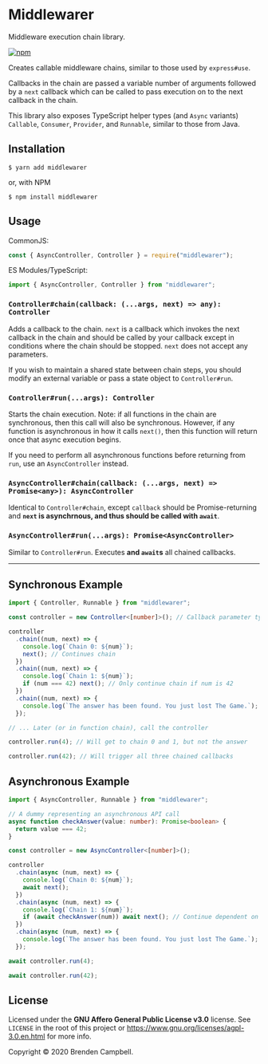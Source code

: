 # Middlewarer

Middleware execution chain library.

[![npm](https://img.shields.io/npm/dw/middlewarer?style=for-the-badge)](https://npmjs.com/package/middlewarer)

Creates callable middleware chains, similar to those used by `express#use`.

Callbacks in the chain are passed a variable number of arguments followed by a `next` callback which can
be called to pass execution on to the next callback in the chain.

This library also exposes TypeScript helper types (and `Async` variants) `Callable`, `Consumer`, `Provider`, and `Runnable`,
similar to those from Java.

## Installation

```shell
$ yarn add middlewarer
```

or, with NPM

```shell
$ npm install middlewarer
```

## Usage

CommonJS:

```javascript
const { AsyncController, Controller } = require("middlewarer");
```

ES Modules/TypeScript:

```typescript
import { AsyncController, Controller } from "middlewarer";
```

### `Controller#chain(callback: (...args, next) => any): Controller`

Adds a callback to the chain. `next` is a callback which invokes the
next callback in the chain and should be called by your callback
except in conditions where the chain should be stopped. `next` does not accept any parameters.

If you wish to maintain a shared state between chain steps, you should modify an
external variable or pass a state object to `Controller#run`.

### `Controller#run(...args): Controller`

Starts the chain execution. Note: if all functions in the chain are synchronous,
then this call will also be synchronous. However, if any function is
asynchronous in how it calls `next()`, then this function will return once that
async execution begins.

If you need to perform all asynchronous functions before returning from `run`,
use an `AsyncController` instead.

### `AsyncController#chain(callback: (...args, next) => Promise<any>): AsyncController`

Identical to `Controller#chain`, except `callback` should be Promise-returning and **`next` is asynchrnous, and thus should be called with `await`**.

### `AsyncController#run(...args): Promise<AsyncController>`

Similar to `Controller#run`. Executes **and `await`s** all chained callbacks.

---

## Synchronous Example

```typescript
import { Controller, Runnable } from "middlewarer";

const controller = new Controller<[number]>(); // Callback parameter type array

controller
  .chain((num, next) => {
    console.log(`Chain 0: ${num}`);
    next(); // Continues chain
  })
  .chain((num, next) => {
    console.log(`Chain 1: ${num}`);
    if (num === 42) next(); // Only continue chain if num is 42
  })
  .chain((num, next) => {
    console.log(`The answer has been found. You just lost The Game.`);
  });

// ... Later (or in function chain), call the controller

controller.run(4); // Will get to chain 0 and 1, but not the answer

controller.run(42); // Will trigger all three chained callbacks
```

## Asynchronous Example

```typescript
import { AsyncController, Runnable } from "middlewarer";

// A dummy representing an asynchronous API call
async function checkAnswer(value: number): Promise<boolean> {
  return value === 42;
}

const controller = new AsyncController<[number]>();

controller
  .chain(async (num, next) => {
    console.log(`Chain 0: ${num}`);
    await next();
  })
  .chain(async (num, next) => {
    console.log(`Chain 1: ${num}`);
    if (await checkAnswer(num)) await next(); // Continue dependent on async API result
  })
  .chain(async (num, next) => {
    console.log(`The answer has been found. You just lost The Game.`);
  });

await controller.run(4);

await controller.run(42);
```

## License

Licensed under the **GNU Affero General Public License v3.0** license.
See `LICENSE` in the root of this project or https://www.gnu.org/licenses/agpl-3.0.en.html for more info.

Copyright &copy; 2020 Brenden Campbell.
